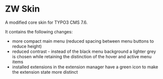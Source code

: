 ZW Skin
=======

A modified core skin for TYPO3 CMS 7.6.

It contains the following changes:
* more compact main menu (reduced spacing between menu buttons to reduce height) 
* reduced contrast - instead of the black menu background a lighter grey is chosen while retaining the distinction of the hover and active menu items
* installed extensions in the extension manager have a green icon to make the extension state more distinct 

